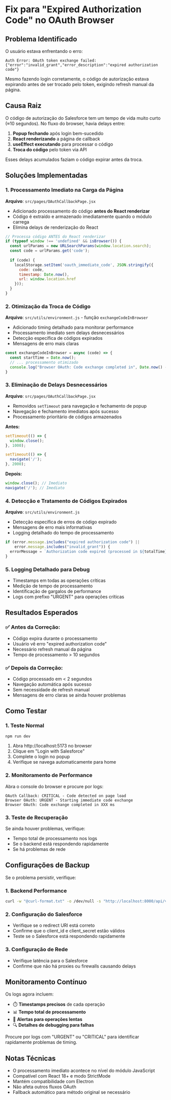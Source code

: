 # Fix para "Expired Authorization Code" no OAuth Browser

## Problema Identificado

O usuário estava enfrentando o erro:
```
Auth Error: OAuth token exchange failed: {"error":"invalid_grant","error_description":"expired authorization code"}
```

Mesmo fazendo login corretamente, o código de autorização estava expirando antes de ser trocado pelo token, exigindo refresh manual da página.

## Causa Raiz

O código de autorização do Salesforce tem um tempo de vida muito curto (≈10 segundos). No fluxo do browser, havia delays entre:

1. **Popup fechando** após login bem-sucedido
2. **React renderizando** a página de callback
3. **useEffect executando** para processar o código
4. **Troca do código** pelo token via API

Esses delays acumulados faziam o código expirar antes da troca.

## Soluções Implementadas

### 1. **Processamento Imediato na Carga da Página**

**Arquivo**: `src/pages/OAuthCallbackPage.jsx`

- Adicionado processamento do código **antes do React renderizar**
- Código é extraído e armazenado imediatamente quando o módulo carrega
- Elimina delays de renderização do React

```javascript
// Processa código ANTES do React renderizar
if (typeof window !== 'undefined' && isBrowser()) {
  const urlParams = new URLSearchParams(window.location.search);
  const code = urlParams.get('code');
  
  if (code) {
    localStorage.setItem('oauth_immediate_code', JSON.stringify({
      code: code,
      timestamp: Date.now(),
      url: window.location.href
    }));
  }
}
```

### 2. **Otimização da Troca de Código**

**Arquivo**: `src/utils/environment.js` - função `exchangeCodeInBrowser`

- Adicionado timing detalhado para monitorar performance
- Processamento imediato sem delays desnecessários
- Detecção específica de códigos expirados
- Mensagens de erro mais claras

```javascript
const exchangeCodeInBrowser = async (code) => {
  const startTime = Date.now();
  // ... processamento otimizado
  console.log("Browser OAuth: Code exchange completed in", Date.now() - startTime, "ms");
}
```

### 3. **Eliminação de Delays Desnecessários**

**Arquivo**: `src/pages/OAuthCallbackPage.jsx`

- Removidos `setTimeout` para navegação e fechamento de popup
- Navegação e fechamento imediatos após sucesso
- Processamento prioritário de códigos armazenados

**Antes:**
```javascript
setTimeout(() => {
  window.close();
}, 1000);

setTimeout(() => {
  navigate('/');
}, 2000);
```

**Depois:**
```javascript
window.close(); // Imediato
navigate('/'); // Imediato
```

### 4. **Detecção e Tratamento de Códigos Expirados**

**Arquivo**: `src/utils/environment.js`

- Detecção específica de erros de código expirado
- Mensagens de erro mais informativas
- Logging detalhado do tempo de processamento

```javascript
if (error.message.includes("expired authorization code") || 
    error.message.includes("invalid_grant")) {
  errorMessage = `Authorization code expired (processed in ${totalTime}ms). Please try logging in again.`;
}
```

### 5. **Logging Detalhado para Debug**

- Timestamps em todas as operações críticas
- Medição de tempo de processamento
- Identificação de gargalos de performance
- Logs com prefixo "URGENT" para operações críticas

## Resultados Esperados

### ✅ **Antes da Correção:**
- Código expira durante o processamento
- Usuário vê erro "expired authorization code"
- Necessário refresh manual da página
- Tempo de processamento > 10 segundos

### ✅ **Depois da Correção:**
- Código processado em < 2 segundos
- Navegação automática após sucesso
- Sem necessidade de refresh manual
- Mensagens de erro claras se ainda houver problemas

## Como Testar

### 1. **Teste Normal**
```bash
npm run dev
```
1. Abra http://localhost:5173 no browser
2. Clique em "Login with Salesforce"
3. Complete o login no popup
4. Verifique se navega automaticamente para home

### 2. **Monitoramento de Performance**
Abra o console do browser e procure por logs:
```
OAuth Callback: CRITICAL - Code detected on page load
Browser OAuth: URGENT - Starting immediate code exchange
Browser OAuth: Code exchange completed in XXX ms
```

### 3. **Teste de Recuperação**
Se ainda houver problemas, verifique:
- Tempo total de processamento nos logs
- Se o backend está respondendo rapidamente
- Se há problemas de rede

## Configurações de Backup

Se o problema persistir, verifique:

### 1. **Backend Performance**
```bash
curl -w "@curl-format.txt" -o /dev/null -s "http://localhost:8000/api/v1/oauth/config"
```

### 2. **Configuração do Salesforce**
- Verifique se o redirect URI está correto
- Confirme que o client_id e client_secret estão válidos
- Teste se o Salesforce está respondendo rapidamente

### 3. **Configuração de Rede**
- Verifique latência para o Salesforce
- Confirme que não há proxies ou firewalls causando delays

## Monitoramento Contínuo

Os logs agora incluem:
- ⏱️ **Timestamps precisos** de cada operação
- 📊 **Tempo total de processamento**
- 🚨 **Alertas para operações lentas**
- 🔍 **Detalhes de debugging para falhas**

Procure por logs com "URGENT" ou "CRITICAL" para identificar rapidamente problemas de timing.

## Notas Técnicas

- O processamento imediato acontece no nível do módulo JavaScript
- Compatível com React 18+ e modo StrictMode
- Mantém compatibilidade com Electron
- Não afeta outros fluxos OAuth
- Fallback automático para método original se necessário
